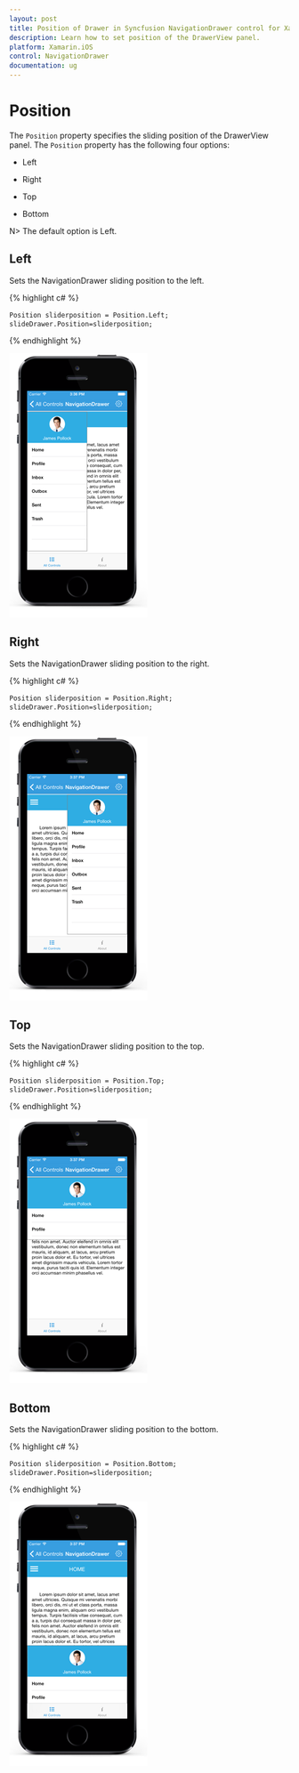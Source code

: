 ```yaml
---
layout: post
title: Position of Drawer in Syncfusion NavigationDrawer control for Xamarin.iOS
description: Learn how to set position of the DrawerView panel.
platform: Xamarin.iOS
control: NavigationDrawer
documentation: ug
---
```

# Position

The `Position` property specifies the sliding position of the DrawerView panel. The `Position` property has the following four options:

* Left

* Right

* Top

* Bottom

N> The default option is Left.

## Left

Sets the NavigationDrawer sliding position to the left.


{% highlight c# %}

	Position sliderposition = Position.Left;	
	slideDrawer.Position=sliderposition;

{% endhighlight %}

![](images/left.png)

## Right

Sets the NavigationDrawer sliding position to the right.

{% highlight c# %}

	Position sliderposition = Position.Right;	
	slideDrawer.Position=sliderposition;

{% endhighlight %}

![](images/Right.png)
	
## Top

Sets the NavigationDrawer sliding position to the top.

{% highlight c# %}

	Position sliderposition = Position.Top;	
   	slideDrawer.Position=sliderposition;

{% endhighlight %}

![](images/Top.png)

## Bottom

Sets the NavigationDrawer sliding position to the bottom.

{% highlight c# %}

	Position sliderposition = Position.Bottom;	
	slideDrawer.Position=sliderposition;

{% endhighlight %}

![](images/bottom.png)






